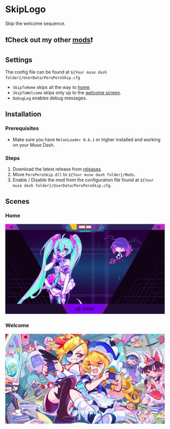 # SkipLogo

Skip the welcome sequence.

## ❗Check out my other [mods](https://github.com/Asgragrt/AsgraMDMods/blob/main/README.md)❗

## Settings

The config file can be found at `${Your muse dash folder}/UserData/PeroPeroSkip.cfg`

* ``SkipToHome`` skips all the way to [home](#home).
* ``SkipToWelcome`` skips only up to the [welcome screen](#welcome).
* ``DebugLog`` enables debug messages.

## Installation

### Prerequisites

* Make sure you have `MelonLoader 0.6.1` or higher installed and working on your Muse Dash.

### Steps

1. Download the latest release from [releases](https://github.com/Asgragrt/PeroPeroSkip/releases/latest).
2. Move `PeroPeroSkip.dll` to `${Your muse dash folder}/Mods`.
3. Enable / Disable the mod from the configuration file found at `${Your muse dash folder}/UserData/PeroPeroSkip.cfg`.

## Scenes

### Home

![Home.jpg](Media/Home.jpg)

### Welcome

![Welcome.jpg](Media/Welcome.jpg)